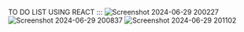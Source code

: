 TO DO LIST USING REACT :::
![Screenshot 2024-06-29 200227](https://github.com/Yogirajput1210/QUADB-TECH-/assets/122722869/1091ec7a-5b20-4792-b723-13aca181ae84)
![Screenshot 2024-06-29 200837](https://github.com/Yogirajput1210/QUADB-TECH-/assets/122722869/dd867c86-1a2c-4ebc-af44-c900348c4e1a)
![Screenshot 2024-06-29 201102](https://github.com/Yogirajput1210/QUADB-TECH-/assets/122722869/792fbfed-41e7-4df9-ba1f-11f552357a09)

